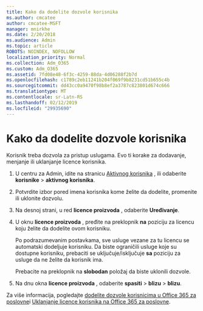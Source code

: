 ```yaml
---
title: Kako da dodelite dozvole korisnika
ms.author: cmcatee
author: cmcatee-MSFT
manager: mnirkhe
ms.date: 2/20/2018
ms.audience: Admin
ms.topic: article
ROBOTS: NOINDEX, NOFOLLOW
localization_priority: Normal
ms.collection: Adm_O365
ms.custom: Adm_O365
ms.assetid: 7fd08e48-6f3c-4259-88da-4d06288f2b7d
ms.openlocfilehash: c1789c2eb11241b204f069f9b8231cd51b655c4b
ms.sourcegitcommit: dd43cc0a9470f98b8ef2a3787c823801d674c666
ms.translationtype: MT
ms.contentlocale: sr-Latn-RS
ms.lasthandoff: 02/12/2019
ms.locfileid: "29935690"
---
```

# <a name="how-to-assign-a-license-to-a-user"></a>Kako da dodelite dozvole korisnika

Korisnik treba dozvola za pristup uslugama. Evo ti korake za dodavanje, menjanje ili uklanjanje licence korisnika.
  
1. U centru za Admin, idite na stranicu [Aktivnog korisnika](https://go.microsoft.com/fwlink/p/?linkid=834822) , ili odaberite **korisnike** \> **aktivnog korisnika**.
    
2. Potvrdite izbor pored imena korisnika kome želite da dodelite, promenite ili uklonite dozvolu.
    
3. Na desnoj strani, u red **licence proizvoda** , odaberite **Uređivanje**.
    
4. U oknu **licence proizvoda** , pređite na preklopnik **na** poziciju za licencu koju želite da dodelite ovom korisniku. 
    
    Po podrazumevanim postavkama, sve usluge vezane za tu licencu se automatski dodeljuje korisniku. Da biste ograničili usluge koje su dostupne korisniku, prebaciti se uključuje/isključuje **sa** poziciju za usluge da ne želite da korisnik ima. 
    
    Prebacite na preklopnik na **slobodan** položaj da biste uklonili dozvole. 
    
5. Na dnu okna **licence proizvoda** , odaberite **spasiti** \> **blizu** \> **blizu**.
    
Za više informacija, pogledajte [dodelite dozvole korisnicima u Office 365 za poslovne](https://support.office.com/article/997596b5-4173-4627-b915-36abac6786dc)i [Uklanjanje licence korisnika na Office 365 za poslovne](https://support.office.com/article/9b497c85-d0a4-4735-80fa-d3565bc05bd1).
  

